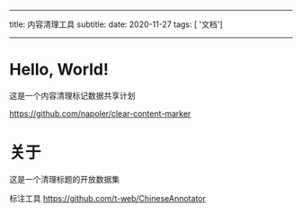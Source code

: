 
---
title: 内容清理工具
subtitle: 
date: 2020-11-27
tags: [ '文档']

---


Hello, World!
=============

这是一个内容清理标记数据共享计划

https://github.com/napoler/clear-content-marker

# 关于

这是一个清理标题的开放数据集


标注工具
https://github.com/t-web/ChineseAnnotator


